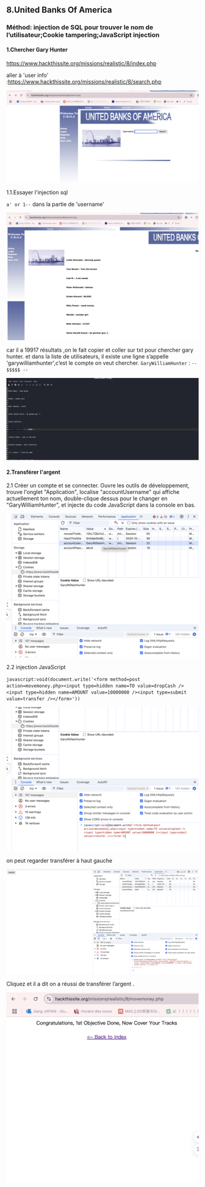 ## 8.United Banks Of America

### Méthod: injection de SQL pour trouver le nom de l’utilisateur;Cookie tampering;JavaScript injection

#### 1.Chercher Gary Hunter
https://www.hackthissite.org/missions/realistic/8/index.php

aller à 'user info' :https://www.hackthissite.org/missions/realistic/8/search.php

![ex8](./images/ex8.1.png)

1.1.Essayer l'injection sql

`a' or 1--` dans la partie  de 'username'

![ex8](./images/ex8.2.png)

car il a 19917 résultats ,on le fait copier et coller sur txt pour chercher gary hunter.
et dans la liste de utilisateurs, il existe une ligne s’appelle 'garywilliamhunter',c’est le compte on veut chercher.
`GaryWilliamHunter：-- $$$$$ --`

![ex8](./images/ex8.3.png)

#### 2.Transférer  l'argent

2.1 Créer un compte et se connecter.
Ouvre les outils de développement, trouve l'onglet "Application", localise "accountUsername" qui affiche actuellement ton nom, 
double-clique dessus pour le changer en "GaryWilliamHunter", et injecte du code JavaScript dans la console en bas.

![ex8](./images/ex8.4.png)

2.2 injection  JavaScript 

`javascript:void(document.write('<form method=post action=movemoney.php><input type=hidden name=TO value=dropCash /><input type=hidden name=AMOUNT value=10000000 /><input type=submit value=transfer /></form>'))`

![ex8](./images/ex8.5.png)

on peut regarder transférer à haut gauche 

![ex8](./images/ex8.6.png)

Cliquez et il a dit on a réussi de transférer l’argent .

![ex8](./images/ex8.png)
